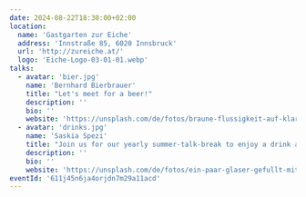 ```yaml
---
date: 2024-08-22T18:30:00+02:00
location:
  name: 'Gastgarten zur Eiche'
  address: 'Innstraße 85, 6020 Innsbruck'
  url: 'http://zureiche.at/'
  logo: 'Eiche-Logo-03-01-01.webp'
talks:
  - avatar: 'bier.jpg'
    name: 'Bernhard Bierbrauer'
    title: "Let's meet for a beer!"
    description: ''
    bio: ''
    website: 'https://unsplash.com/de/fotos/braune-flussigkeit-auf-klarem-glasbecher-rrvAuudnAfg'
  - avatar: 'drinks.jpg'
    name: 'Saskia Spezi'
    title: "Join us for our yearly summer-talk-break to enjoy a drink and chat."
    description: ''
    bio: ''
    website: 'https://unsplash.com/de/fotos/ein-paar-glaser-gefullt-mit-flussigkeit-und-trinkhalmen-v_RGL0q1pTg'
eventId: '611j45n6ja4orjdn7m29a11acd'
---
```

